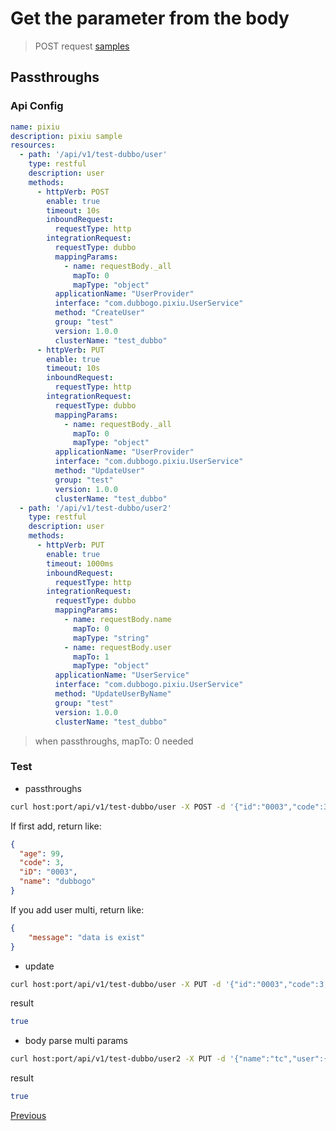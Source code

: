 # Get the parameter from the body

> POST request [samples](https://github.com/apache/dubbo-go-pixiu-samples/tree/main/dubbogo/simple/body)

## Passthroughs

### Api Config

```yaml
name: pixiu
description: pixiu sample
resources:
  - path: '/api/v1/test-dubbo/user'
    type: restful
    description: user
    methods:
      - httpVerb: POST
        enable: true
        timeout: 10s
        inboundRequest:
          requestType: http
        integrationRequest:
          requestType: dubbo
          mappingParams:
            - name: requestBody._all
              mapTo: 0
              mapType: "object"
          applicationName: "UserProvider"
          interface: "com.dubbogo.pixiu.UserService"
          method: "CreateUser"
          group: "test"
          version: 1.0.0
          clusterName: "test_dubbo"
      - httpVerb: PUT
        enable: true
        timeout: 10s
        inboundRequest:
          requestType: http
        integrationRequest:
          requestType: dubbo
          mappingParams:
            - name: requestBody._all
              mapTo: 0
              mapType: "object"
          applicationName: "UserProvider"
          interface: "com.dubbogo.pixiu.UserService"
          method: "UpdateUser"
          group: "test"
          version: 1.0.0
          clusterName: "test_dubbo"
  - path: '/api/v1/test-dubbo/user2'
    type: restful
    description: user
    methods:
      - httpVerb: PUT
        enable: true
        timeout: 1000ms
        inboundRequest:
          requestType: http
        integrationRequest:
          requestType: dubbo
          mappingParams:
            - name: requestBody.name
              mapTo: 0
              mapType: "string"
            - name: requestBody.user
              mapTo: 1
              mapType: "object"
          applicationName: "UserService"
          interface: "com.dubbogo.pixiu.UserService"
          method: "UpdateUserByName"
          group: "test"
          version: 1.0.0
          clusterName: "test_dubbo"
```

> when passthroughs, mapTo: 0 needed

### Test

- passthroughs

```bash
curl host:port/api/v1/test-dubbo/user -X POST -d '{"id":"0003","code":3,"name":"dubbogo","age":99}' --header "Content-Type: application/json"
```

If first add, return like:

```json
{
  "age": 99,
  "code": 3,
  "iD": "0003",
  "name": "dubbogo"
}
```

If you add user multi, return like:

```json
{
    "message": "data is exist"
}
```

- update

```bash
curl host:port/api/v1/test-dubbo/user -X PUT -d '{"id":"0003","code":3,"name":"dubbogo","age":99}' --header "Content-Type: application/json"
```

result

```bash
true
```

- body parse multi params

```bash
curl host:port/api/v1/test-dubbo/user2 -X PUT -d '{"name":"tc","user":{"id":"0001","code":1,"name":"tc","age":99}}' --header "Content-Type: application/json"
```

result

```bash
true
```

[Previous](dubbo.md)
